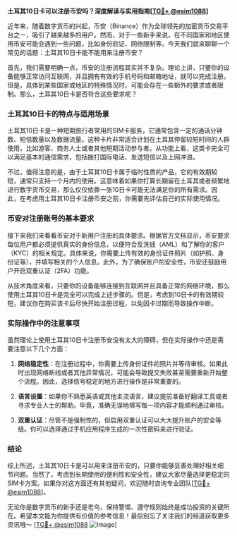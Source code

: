 **土耳其10日卡可以注册币安吗？深度解读与实用指南[[TG💪+ @esim1088](https://t.me/s/esim1088)]**

近年来，随着数字货币的兴起，币安（Binance）作为全球领先的加密货币交易平台之一，吸引了越来越多的用户。然而，对于一些新手来说，在不同国家和地区使用币安可能会遇到一些问题，比如身份验证、网络限制等。今天我们就来聊聊一个常见的话题：土耳其10日卡能不能用来注册币安？

首先，我们需要明确一点，币安的注册流程其实并不复杂。理论上讲，只要你的设备能够正常访问互联网，并且拥有有效的手机号码和邮箱地址，就可以完成注册。但是，具体到某些国家或地区的特殊情况时，可能会存在一些额外的要求或者限制。那么，土耳其10日卡是否符合这些要求呢？

### 土耳其10日卡的特点与适用场景

土耳其10日卡是一种短期旅行者常用的SIM卡服务，它通常包含一定的通话分钟数、短信数量以及数据流量。这种卡片非常适合计划在土耳其停留较短时间的人群使用，比如游客、商务人士或者其他短期活动参与者。从功能上看，这类卡完全可以满足基本的通信需求，包括拨打国际电话、发送短信以及上网冲浪。

不过，值得注意的是，由于土耳其10日卡属于临时性质的产品，它的有效期较短，通常只支持一个月内的使用。这意味着如果你打算长期留在土耳其或者频繁地进行数字货币交易，那么仅仅依靠一张10日卡可能无法满足你的所有需求。因此，在考虑用土耳其10日卡注册币安之前，你需要先评估自己的实际使用情况。

### 币安对注册账号的基本要求

接下来我们来看看币安对于新用户注册的具体要求。根据官方文档显示，币安要求每位用户都必须提供真实的身份信息，以便符合反洗钱（AML）和了解你的客户（KYC）的相关规定。具体来说，你需要上传有效的身份证件照片（如护照、身份证等），并填写相关的个人信息。此外，为了确保账户的安全性，币安还鼓励用户开启双重认证（2FA）功能。

从技术角度来看，只要你的设备能够连接到互联网并且具备正常的网络环境，那么使用土耳其10日卡是完全可以完成上述步骤的。但是，考虑到10日卡的有效期较短，建议你在购买该卡后尽快开始注册过程，以免因卡过期而导致操作中断。

### 实际操作中的注意事项

虽然理论上使用土耳其10日卡注册币安没有太大的障碍，但在实际操作中还是需要注意以下几个方面：

1. **网络稳定性**：在注册过程中，你需要上传身份证件的照片并等待审核。如果此时出现网络断线或者其他异常情况，可能会导致提交失败甚至需要重新开始整个流程。因此，选择信号稳定的地方进行操作是非常重要的。

2. **语言设置**：如果你不熟悉英语或其他主流语言，建议提前准备好翻译工具或者寻求专业人士的帮助。毕竟，准确无误地填写每一项内容才能顺利通过审核。

3. **双重认证**：尽管不是强制性的，但启用双重认证可以大大提升账户的安全等级。你可以选择通过手机应用程序生成的一次性密码来进行验证。

### 结论

综上所述，土耳其10日卡是可以用来注册币安的，只要你能够妥善处理好相关细节问题。当然了，考虑到长期使用的便利性和安全性，建议大家尽量选择更稳定的SIM卡方案。如果你对这方面还有其他疑问，欢迎随时咨询专业团队[[TG💪+ @esim1088](https://t.me/s/esim1088)]。

无论你是数字货币的新手还是老鸟，保持警惕、遵守规则始终是成功投资的关键所在。希望本文能为你提供有价值的参考信息！最后别忘了关注我们的频道获取更多资讯哦～ [[TG💪+ @esim1088](https://t.me/s/esim1088) ![Image](https://i.postimg.cc/4NQfJmqS/Snipaste-2025-05-13-00-14-12.png)]